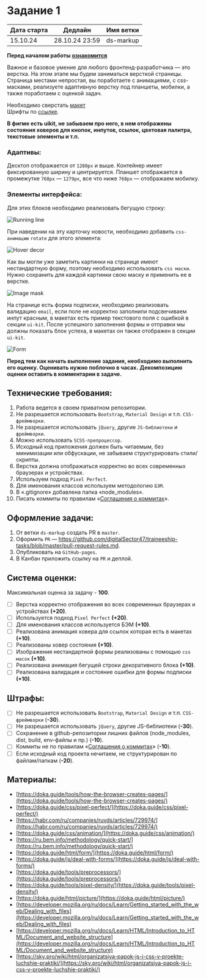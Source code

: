 # Задание 1

| Дата старта | Дедлайн        | Имя ветки |
| ----------- | -------------- | --------- |
| 15.10.24    | 28.10.24 23:59 | ds-markup |

**Перед началом работы [ознакомится](https://github.com/digitalSector47/traineeship-tasks/blob/master/base-rules.md)**

Важное и базовое умение для любого фронтенд-разработчика &mdash; это верстка. На этом этапе мы будем заниматься версткой страницы. Страница местами непростая, вы поработаете с анимациями, с css-масками, реализуете адаптивную верстку под планшеты, мобилки, а также поработаем с оценкой задач.

Необходимо сверстать [макет](https://www.figma.com/design/mu3xyHH7jl5xGsAB6C0eDa/DS%2F%D1%81%D1%82%D0%B0%D0%B6%D0%B8%D1%80%D0%BE%D0%B2%D0%BA%D0%B0%2F1?node-id=0-1&t=pO8T3EvVcBMVUoT6-1])<br />
Шрифты по [ссылке](https://github.com/digitalSector47/traineeship-tasks/tree/master/task-1/fonts).

**В фигме есть uikit, не забываем про него, в нем отображены состояния ховеров для кнопок, инпутов, ссылок, цветовая палитра, текстовые элементы и т.п.**

### Адаптивы:

Десктоп отображается от `1280px` и выше. Контейнер имеет фиксированную ширину и центрируется. Планшет отображается в промежутке `768px` &mdash; `1279px`, все что ниже `768px` &mdash; отображаем мобилку.

### Элементы интерфейса:

Для этих блоков необходимо реализовать бегущую строку:

![Running line](https://github.com/digitalSector47/traineeship-tasks/blob/master/task-1/images/running-lines.jpg)

При наведении на эту карточку новости, необходимо добавить `css-анимацию` `rotate` для этого элемента:

![Hover decor](https://github.com/digitalSector47/traineeship-tasks/blob/master/task-1/images/hover-decor.jpg)

Как вы могли уже заметить картинки на странице имеют нестандартную форму, поэтому необходимо использовать `css маски`. Нужно сохранить для каждой картинки свою маску и применить ее в верстке.

![Image mask](https://github.com/digitalSector47/traineeship-tasks/blob/master/task-1/images/image-mask.jpg)

На странице есть форма подписки, необходимо реализовать валидацию `email`, если поле не корректно заполнили подсвечиваем инпут красным, в макетах есть пример текстового поля с ошибкой в секции `ui-kit`. После успешного заполнения формы и отправки мы должны показать блок успеха, в макетах он также отображен в секции `ui-kit`.

![Form](https://github.com/digitalSector47/traineeship-tasks/blob/master/task-1/images/forms.jpg)

**Перед тем как начать выполнение задания, необходимо выполнить его оценку. Оценивать нужно поблочно в часах.**
**Декомпозицию оценки оставить в комментарии в задаче.**

## Технические требования:

1. Работа ведется в своем приватном репозитории.
2. Не разрешается использовать `Bootstrap`, `Material Design` и т.п. `CSS-фреймворки`.
3. Не разрешается использовать `jQuery`, другие `JS-библиотеки` и `фреймворки`.
4. Можно использовать `SCSS-препроцессор`.
5. Исходный код приложения должен быть читаемым, без минимизации или обфускации, не забываем структурировать стили/скрипты.
6. Верстка должна отображаться корректно во всех современных браузерах и устройствах.
7. Используем подход `Pixel Perfect`.
8. Для именования классов используем методологию `БЭМ`.
9. В «.gitignore» добавлена папка «node_modules».
10. Писать коммиты по правилам «[Соглашения о коммитах](https://www.conventionalcommits.org/ru/v1.0.0/)».

## Оформление задачи:

1. От ветки `ds-markup` создать PR в `master`.
2. Оформить `PR` &mdash; https://github.com/digitalSector47/traineeship-tasks/blob/master/pull-request-rules.md.
3. Опубликовать на `GitHub-pages`.
4. В Канбан приложить ссылку на `PR` и деплой.

## Система оценки:

Максимальная оценка за задачу - **100**.

- [ ] Верстка корректно отображения во всех современных браузерах и устройствах **(+20)**.
- [ ] Используется подход `Pixel Perfect` **(+20)**.
- [ ] Для именования классов используется БЭМ **(+10)**.
- [ ] Реализована анимация ховера для ссылок которая есть в макетах **(+10)**.
- [ ] Реализованы ховер состояния **(+10)**.
- [ ] Изображения нестандартной формы реализованы с помощью `css масок` **(+10)**.
- [ ] Реализована анимация бегущей строки декоративного блока **(+10)**.
- [ ] Реализована валидация и состояние ошибки для формы подписки **(+10)**.

## Штрафы:

- [ ] Не разрешается использовать `Bootstrap`, `Material Design` и т.п. `CSS-фреймворки` (**-30**).
- [ ] Не разрешается использовать `jQuery`, другие JS-библиотеки (**-30**).
- [ ] Сохранение в github-репозитории лишних файлов (node_modules, dist, build, env-файлы и пр.) (**-10**).
- [ ] Коммиты не по правилам «[Соглашения о коммитах](https://www.conventionalcommits.org/ru/v1.0.0/)» (**-10**).
- [ ] Если исходный код проекта нечитаем, не структурирован по файлам/папкам (**-20**).

## Материалы:

- [https://doka.guide/tools/how-the-browser-creates-pages/](https://doka.guide/tools/how-the-browser-creates-pages/)
- [https://doka.guide/css/pixel-perfect/](https://doka.guide/css/pixel-perfect/)
- [https://habr.com/ru/companies/ruvds/articles/729974/](https://habr.com/ru/companies/ruvds/articles/729974/)
- [https://doka.guide/css/animation/](https://doka.guide/css/animation/)
- [https://ru.bem.info/methodology/quick-start/](https://ru.bem.info/methodology/quick-start/)
- [https://doka.guide/html/form/](https://doka.guide/html/form/)
- [https://doka.guide/js/deal-with-forms/](https://doka.guide/js/deal-with-forms/)
- [https://doka.guide/tools/preprocessors/](https://doka.guide/tools/preprocessors/)
- [https://doka.guide/tools/pixel-density/](https://doka.guide/tools/pixel-density/)
- [https://doka.guide/html/picture/](https://doka.guide/html/picture/)
- [https://developer.mozilla.org/ru/docs/Learn/Getting_started_with_the_web/Dealing_with_files](https://developer.mozilla.org/ru/docs/Learn/Getting_started_with_the_web/Dealing_with_files)
- [https://developer.mozilla.org/ru/docs/Learn/HTML/Introduction_to_HTML/Document_and_website_structure](https://developer.mozilla.org/ru/docs/Learn/HTML/Introduction_to_HTML/Document_and_website_structure)
- [https://sky.pro/wiki/html/organizatsiya-papok-js-i-css-v-proekte-luchshie-praktiki/](https://sky.pro/wiki/html/organizatsiya-papok-js-i-css-v-proekte-luchshie-praktiki/)
